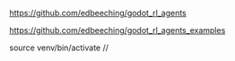 https://github.com/edbeeching/godot_rl_agents

https://github.com/edbeeching/godot_rl_agents_examples

source venv/bin/activate
//

